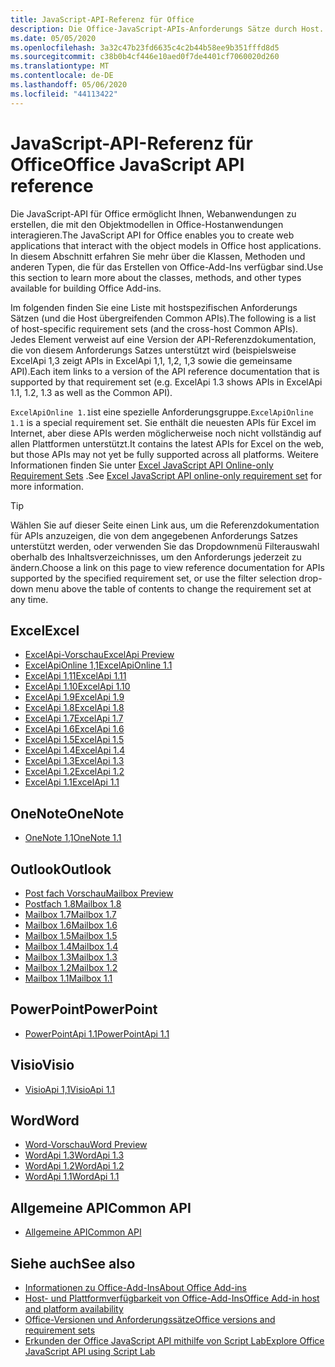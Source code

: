 ```yaml
---
title: JavaScript-API-Referenz für Office
description: Die Office-JavaScript-APIs-Anforderungs Sätze durch Host.
ms.date: 05/05/2020
ms.openlocfilehash: 3a32c47b23fd6635c4c2b44b58ee9b351fffd8d5
ms.sourcegitcommit: c38b0b4cf446e10aed0f7de4401cf7060020d260
ms.translationtype: MT
ms.contentlocale: de-DE
ms.lasthandoff: 05/06/2020
ms.locfileid: "44113422"
---
```

# <a name="office-javascript-api-reference"></a><span data-ttu-id="8ca9c-103">JavaScript-API-Referenz für Office</span><span class="sxs-lookup"><span data-stu-id="8ca9c-103">Office JavaScript API reference</span></span>

<span data-ttu-id="8ca9c-104">Die JavaScript-API für Office ermöglicht Ihnen, Webanwendungen zu erstellen, die mit den Objektmodellen in Office-Hostanwendungen interagieren.</span><span class="sxs-lookup"><span data-stu-id="8ca9c-104">The JavaScript API for Office enables you to create web applications that interact with the object models in Office host applications.</span></span> <span data-ttu-id="8ca9c-105">In diesem Abschnitt erfahren Sie mehr über die Klassen, Methoden und anderen Typen, die für das Erstellen von Office-Add-Ins verfügbar sind.</span><span class="sxs-lookup"><span data-stu-id="8ca9c-105">Use this section to learn more about the classes, methods, and other types available for building Office Add-ins.</span></span>

<span data-ttu-id="8ca9c-106">Im folgenden finden Sie eine Liste mit hostspezifischen Anforderungs Sätzen (und die Host übergreifenden Common APIs).</span><span class="sxs-lookup"><span data-stu-id="8ca9c-106">The following is a list of host-specific requirement sets (and the cross-host Common APIs).</span></span> <span data-ttu-id="8ca9c-107">Jedes Element verweist auf eine Version der API-Referenzdokumentation, die von diesem Anforderungs Satzes unterstützt wird (beispielsweise ExcelApi 1,3 zeigt APIs in ExcelApi 1,1, 1,2, 1,3 sowie die gemeinsame API).</span><span class="sxs-lookup"><span data-stu-id="8ca9c-107">Each item links to a version of the API reference documentation that is supported by that requirement set (e.g. ExcelApi 1.3 shows APIs in ExcelApi 1.1, 1.2, 1.3 as well as the Common API).</span></span>

<span data-ttu-id="8ca9c-108">`ExcelApiOnline 1.1`ist eine spezielle Anforderungsgruppe.</span><span class="sxs-lookup"><span data-stu-id="8ca9c-108">`ExcelApiOnline 1.1` is a special requirement set.</span></span> <span data-ttu-id="8ca9c-109">Sie enthält die neuesten APIs für Excel im Internet, aber diese APIs werden möglicherweise noch nicht vollständig auf allen Plattformen unterstützt.</span><span class="sxs-lookup"><span data-stu-id="8ca9c-109">It contains the latest APIs for Excel on the web, but those APIs may not yet be fully supported across all platforms.</span></span> <span data-ttu-id="8ca9c-110">Weitere Informationen finden Sie unter [Excel JavaScript API Online-only Requirement Sets](/office/dev/add-ins/reference/requirement-sets/excel-api-online-requirement-set) .</span><span class="sxs-lookup"><span data-stu-id="8ca9c-110">See [Excel JavaScript API online-only requirement set](/office/dev/add-ins/reference/requirement-sets/excel-api-online-requirement-set) for more information.</span></span>

> [!TIP]
> <span data-ttu-id="8ca9c-111">Wählen Sie auf dieser Seite einen Link aus, um die Referenzdokumentation für APIs anzuzeigen, die von dem angegebenen Anforderungs Satzes unterstützt werden, oder verwenden Sie das Dropdownmenü Filterauswahl oberhalb des Inhaltsverzeichnisses, um den Anforderungs jederzeit zu ändern.</span><span class="sxs-lookup"><span data-stu-id="8ca9c-111">Choose a link on this page to view reference documentation for APIs supported by the specified requirement set, or use the filter selection drop-down menu above the table of contents to change the requirement set at any time.</span></span>

## <a name="excel"></a><span data-ttu-id="8ca9c-112">Excel</span><span class="sxs-lookup"><span data-stu-id="8ca9c-112">Excel</span></span>

- [<span data-ttu-id="8ca9c-113">ExcelApi-Vorschau</span><span class="sxs-lookup"><span data-stu-id="8ca9c-113">ExcelApi Preview</span></span>](/javascript/api/excel?view=excel-js-preview)
- [<span data-ttu-id="8ca9c-114">ExcelApiOnline 1,1</span><span class="sxs-lookup"><span data-stu-id="8ca9c-114">ExcelApiOnline 1.1</span></span>](/javascript/api/excel?view=excel-js-online)
- [<span data-ttu-id="8ca9c-115">ExcelApi 1,11</span><span class="sxs-lookup"><span data-stu-id="8ca9c-115">ExcelApi 1.11</span></span>](/javascript/api/excel?view=excel-js-1.11)
- [<span data-ttu-id="8ca9c-116">ExcelApi 1.10</span><span class="sxs-lookup"><span data-stu-id="8ca9c-116">ExcelApi 1.10</span></span>](/javascript/api/excel?view=excel-js-1.10)
- [<span data-ttu-id="8ca9c-117">ExcelApi 1.9</span><span class="sxs-lookup"><span data-stu-id="8ca9c-117">ExcelApi 1.9</span></span>](/javascript/api/excel?view=excel-js-1.9)
- [<span data-ttu-id="8ca9c-118">ExcelApi 1.8</span><span class="sxs-lookup"><span data-stu-id="8ca9c-118">ExcelApi 1.8</span></span>](/javascript/api/excel?view=excel-js-1.8)
- [<span data-ttu-id="8ca9c-119">ExcelApi 1.7</span><span class="sxs-lookup"><span data-stu-id="8ca9c-119">ExcelApi 1.7</span></span>](/javascript/api/excel?view=excel-js-1.7)
- [<span data-ttu-id="8ca9c-120">ExcelApi 1.6</span><span class="sxs-lookup"><span data-stu-id="8ca9c-120">ExcelApi 1.6</span></span>](/javascript/api/excel?view=excel-js-1.6)
- [<span data-ttu-id="8ca9c-121">ExcelApi 1.5</span><span class="sxs-lookup"><span data-stu-id="8ca9c-121">ExcelApi 1.5</span></span>](/javascript/api/excel?view=excel-js-1.5)
- [<span data-ttu-id="8ca9c-122">ExcelApi 1.4</span><span class="sxs-lookup"><span data-stu-id="8ca9c-122">ExcelApi 1.4</span></span>](/javascript/api/excel?view=excel-js-1.4)
- [<span data-ttu-id="8ca9c-123">ExcelApi 1.3</span><span class="sxs-lookup"><span data-stu-id="8ca9c-123">ExcelApi 1.3</span></span>](/javascript/api/excel?view=excel-js-1.3)
- [<span data-ttu-id="8ca9c-124">ExcelApi 1.2</span><span class="sxs-lookup"><span data-stu-id="8ca9c-124">ExcelApi 1.2</span></span>](/javascript/api/excel?view=excel-js-1.2)
- [<span data-ttu-id="8ca9c-125">ExcelApi 1.1</span><span class="sxs-lookup"><span data-stu-id="8ca9c-125">ExcelApi 1.1</span></span>](/javascript/api/excel?view=excel-js-1.1)

## <a name="onenote"></a><span data-ttu-id="8ca9c-126">OneNote</span><span class="sxs-lookup"><span data-stu-id="8ca9c-126">OneNote</span></span>

- [<span data-ttu-id="8ca9c-127">OneNote 1,1</span><span class="sxs-lookup"><span data-stu-id="8ca9c-127">OneNote 1.1</span></span>](/javascript/api/onenote?view=onenote-js-1.1)

## <a name="outlook"></a><span data-ttu-id="8ca9c-128">Outlook</span><span class="sxs-lookup"><span data-stu-id="8ca9c-128">Outlook</span></span>

- [<span data-ttu-id="8ca9c-129">Post fach Vorschau</span><span class="sxs-lookup"><span data-stu-id="8ca9c-129">Mailbox Preview</span></span>](/javascript/api/outlook?view=outlook-js-preview)
- [<span data-ttu-id="8ca9c-130">Postfach 1.8</span><span class="sxs-lookup"><span data-stu-id="8ca9c-130">Mailbox 1.8</span></span>](/javascript/api/outlook?view=outlook-js-1.8)
- [<span data-ttu-id="8ca9c-131">Mailbox 1.7</span><span class="sxs-lookup"><span data-stu-id="8ca9c-131">Mailbox 1.7</span></span>](/javascript/api/outlook?view=outlook-js-1.7)
- [<span data-ttu-id="8ca9c-132">Mailbox 1.6</span><span class="sxs-lookup"><span data-stu-id="8ca9c-132">Mailbox 1.6</span></span>](/javascript/api/outlook?view=outlook-js-1.6)
- [<span data-ttu-id="8ca9c-133">Mailbox 1.5</span><span class="sxs-lookup"><span data-stu-id="8ca9c-133">Mailbox 1.5</span></span>](/javascript/api/outlook?view=outlook-js-1.5)
- [<span data-ttu-id="8ca9c-134">Mailbox 1.4</span><span class="sxs-lookup"><span data-stu-id="8ca9c-134">Mailbox 1.4</span></span>](/javascript/api/outlook?view=outlook-js-1.4)
- [<span data-ttu-id="8ca9c-135">Mailbox 1.3</span><span class="sxs-lookup"><span data-stu-id="8ca9c-135">Mailbox 1.3</span></span>](/javascript/api/outlook?view=outlook-js-1.3)
- [<span data-ttu-id="8ca9c-136">Mailbox 1.2</span><span class="sxs-lookup"><span data-stu-id="8ca9c-136">Mailbox 1.2</span></span>](/javascript/api/outlook?view=outlook-js-1.2)
- [<span data-ttu-id="8ca9c-137">Mailbox 1.1</span><span class="sxs-lookup"><span data-stu-id="8ca9c-137">Mailbox 1.1</span></span>](/javascript/api/outlook?view=outlook-js-1.1)

## <a name="powerpoint"></a><span data-ttu-id="8ca9c-138">PowerPoint</span><span class="sxs-lookup"><span data-stu-id="8ca9c-138">PowerPoint</span></span>

- [<span data-ttu-id="8ca9c-139">PowerPointApi 1.1</span><span class="sxs-lookup"><span data-stu-id="8ca9c-139">PowerPointApi 1.1</span></span>](/javascript/api/powerpoint?view=powerpoint-js-1.1)

## <a name="visio"></a><span data-ttu-id="8ca9c-140">Visio</span><span class="sxs-lookup"><span data-stu-id="8ca9c-140">Visio</span></span>

- [<span data-ttu-id="8ca9c-141">VisioApi 1,1</span><span class="sxs-lookup"><span data-stu-id="8ca9c-141">VisioApi 1.1</span></span>](/javascript/api/visio?view=visio-js-1.1)

## <a name="word"></a><span data-ttu-id="8ca9c-142">Word</span><span class="sxs-lookup"><span data-stu-id="8ca9c-142">Word</span></span>

- [<span data-ttu-id="8ca9c-143">Word-Vorschau</span><span class="sxs-lookup"><span data-stu-id="8ca9c-143">Word Preview</span></span>](/javascript/api/word?view=word-js-preview)
- [<span data-ttu-id="8ca9c-144">WordApi 1.3</span><span class="sxs-lookup"><span data-stu-id="8ca9c-144">WordApi 1.3</span></span>](/javascript/api/word?view=word-js-1.3)
- [<span data-ttu-id="8ca9c-145">WordApi 1.2</span><span class="sxs-lookup"><span data-stu-id="8ca9c-145">WordApi 1.2</span></span>](/javascript/api/word?view=word-js-1.2)
- [<span data-ttu-id="8ca9c-146">WordApi 1.1</span><span class="sxs-lookup"><span data-stu-id="8ca9c-146">WordApi 1.1</span></span>](/javascript/api/word?view=word-js-1.1)

## <a name="common-api"></a><span data-ttu-id="8ca9c-147">Allgemeine API</span><span class="sxs-lookup"><span data-stu-id="8ca9c-147">Common API</span></span>

- [<span data-ttu-id="8ca9c-148">Allgemeine API</span><span class="sxs-lookup"><span data-stu-id="8ca9c-148">Common API</span></span>](/javascript/api/office?view=common-js)

## <a name="see-also"></a><span data-ttu-id="8ca9c-149">Siehe auch</span><span class="sxs-lookup"><span data-stu-id="8ca9c-149">See also</span></span>

- [<span data-ttu-id="8ca9c-150">Informationen zu Office-Add-Ins</span><span class="sxs-lookup"><span data-stu-id="8ca9c-150">About Office Add-ins</span></span>](/office/dev/add-ins/overview)
- [<span data-ttu-id="8ca9c-151">Host- und Plattformverfügbarkeit von Office-Add-Ins</span><span class="sxs-lookup"><span data-stu-id="8ca9c-151">Office Add-in host and platform availability</span></span>](/office/dev/add-ins/overview/office-add-in-availability)
- [<span data-ttu-id="8ca9c-152">Office-Versionen und Anforderungssätze</span><span class="sxs-lookup"><span data-stu-id="8ca9c-152">Office versions and requirement sets</span></span>](/office/dev/add-ins/develop/office-versions-and-requirement-sets)
- [<span data-ttu-id="8ca9c-153">Erkunden der Office JavaScript API mithilfe von Script Lab</span><span class="sxs-lookup"><span data-stu-id="8ca9c-153">Explore Office JavaScript API using Script Lab</span></span>](/office/dev/add-ins/overview/explore-with-script-lab)
